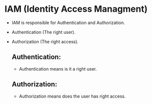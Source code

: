 # IAM (Identity Access Managment)
- IAM is responsible for Authentication and Authorization.
- Authentication (The right user).
- Authorization (The right access).

  ## Authentication:
    - Authentication means is it a right user.
  ## Authorization:
    - Authorization means does the user has right access.
